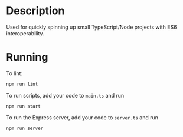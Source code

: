 # Description

Used for quickly spinning up small TypeScript/Node projects with ES6 interoperability.

# Running

To lint:

```bash
npm run lint
```

To run scripts, add your code to `main.ts` and run

```bash
npm run start
```

To run the Express server, add your code to `server.ts` and run

```bash
npm run server
```
